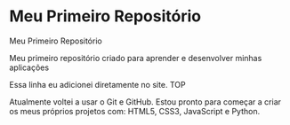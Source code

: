 # Meu Primeiro Repositório
 Meu Primeiro Repositório

Meu primeiro repositório criado para aprender e desenvolver minhas aplicações

Essa linha eu adicionei diretamente no site.
TOP

Atualmente voltei a usar o Git e GitHub.
Estou pronto para começar a criar os meus próprios projetos com:
HTML5,
CSS3,
JavaScript e
Python.
